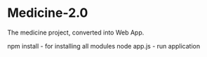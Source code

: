 # Medicine-2.0
The medicine project, converted into Web App. 


npm install - for installing all modules
node app.js - run application
